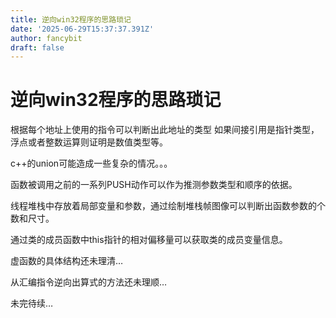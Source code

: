 ```yaml
---
title: 逆向win32程序的思路琐记
date: '2025-06-29T15:37:37.391Z'
author: fancybit
draft: false
---
```

<div class="header"><h1 class="single-title animate__animated animate__pulse animate__faster">逆向win32程序的思路琐记</h1></div>

<div class="content" id="content"><p>根据每个地址上使用的指令可以判断出此地址的类型 如果间接引用是指针类型，浮点或者整数运算则证明是数值类型等。</p><p>c++的union可能造成一些复杂的情况。。。</p><p>函数被调用之前的一系列PUSH动作可以作为推测参数类型和顺序的依据。</p><p>线程堆栈中存放着局部变量和参数，通过绘制堆栈帧图像可以判断出函数参数的个数和尺寸。</p><p>通过类的成员函数中this指针的相对偏移量可以获取类的成员变量信息。</p><p>虚函数的具体结构还未理清…</p><p>从汇编指令逆向出算式的方法还未理顺…</p><p>未完待续…</p><!-- raw HTML omitted --></div>

